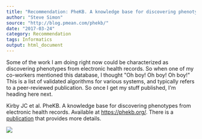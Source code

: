 ```yaml
---
title: "Recommendation: PheKB. A knowledge base for discovering phenotypes from electronic health records"
author: "Steve Simon"
source: "http://blog.pmean.com/phekb/"
date: "2017-03-24"
category: Recommendation
tags: Informatics
output: html_document
---
```


Some of the work I am doing right now could be characterized as
discovering phenotypes from electronic health records. So when one of my
co-workers mentioned this database, I thought "Oh boy! Oh boy! Oh boy!"
This is a list of validated algorithms for various systems, and
typically refers to a peer-reviewed publication. So once I get my stuff
published, I'm heading here next.

<!---More--->

Kirby JC et al. PheKB. A knowledge base for discovering phenotypes from
electronic health records. Available at <https://phekb.org/>. There is a
[publication](https://www.ncbi.nlm.nih.gov/pubmed/27026615) that
provides more details.

![](http://www.pmean.com/images/images/17/phekb01.png)




